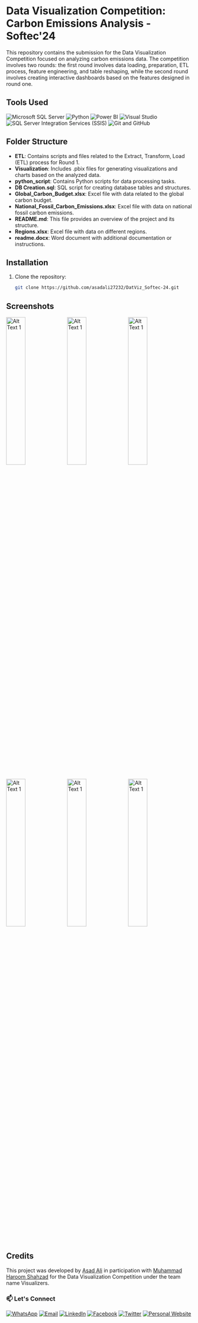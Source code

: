 # Data Visualization Competition: Carbon Emissions Analysis - Softec'24

This repository contains the submission for the Data Visualization Competition focused on analyzing carbon emissions data. The competition involves two rounds: the first round involves data loading, preparation, ETL process, feature engineering, and table reshaping, while the second round involves creating interactive dashboards based on the features designed in round one.

## Tools Used
![Microsoft SQL Server](https://img.shields.io/badge/Database-Microsoft_SQL_Server-blue?style=for-the-badge&logo=microsoft-sql-server)
![Python](https://img.shields.io/badge/Programming_Language-Python-green?style=for-the-badge&logo=python)
![Power BI](https://img.shields.io/badge/Dashboard_Framework-Power_BI-yellow?style=for-the-badge&logo=powerbi)
![Visual Studio](https://img.shields.io/badge/IDE-Visual_Studio-purple?style=for-the-badge&logo=visualstudio)
![SQL Server Integration Services (SSIS)](https://img.shields.io/badge/Extension-SSIS-yellow?style=for-the-badge&logo=microsoft-sql-server)
![Git and GitHub](https://img.shields.io/badge/Version_Control-Git_and_GitHub-lightgrey?style=for-the-badge&logo=github)

## Folder Structure

- **ETL**: Contains scripts and files related to the Extract, Transform, Load (ETL) process for Round 1.
- **Visualization**: Includes .pbix files for generating visualizations and charts based on the analyzed data.
- **python_script**: Contains Python scripts for data processing tasks.
- **DB Creation.sql**: SQL script for creating database tables and structures.
- **Global_Carbon_Budget.xlsx**: Excel file with data related to the global carbon budget.
- **National_Fossil_Carbon_Emissions.xlsx**: Excel file with data on national fossil carbon emissions.
- **README.md**: This file provides an overview of the project and its structure.
- **Regions.xlsx**: Excel file with data on different regions.
- **readme.docx**: Word document with additional documentation or instructions.

## Installation
1. Clone the repository:
   ```bash
   git clone https://github.com/asadali27232/DatViz_Softec-24.git

## Screenshots
<p align="left">
   <img src="https://github.com/asadali27232/DataViz_Softec-24/blob/main/Visualization/Dashboard-images/0001.jpg" alt="Alt Text 1" width="32%" />
   <img src="https://github.com/asadali27232/DataViz_Softec-24/blob/main/Visualization/Dashboard-images/0002.jpg" alt="Alt Text 1" width="32%" />
   <img src="https://github.com/asadali27232/DataViz_Softec-24/blob/main/Visualization/Dashboard-images/0003.jpg" alt="Alt Text 1" width="32%" />
   <img src="https://github.com/asadali27232/DataViz_Softec-24/blob/main/Visualization/Dashboard-images/0004.jpg" alt="Alt Text 1" width="32%" />
   <img src="https://github.com/asadali27232/DataViz_Softec-24/blob/main/Visualization/Dashboard-images/0005.jpg" alt="Alt Text 1" width="32%" />
   <img src="https://github.com/asadali27232/DataViz_Softec-24/blob/main/Visualization/Dashboard-images/0006.jpg" alt="Alt Text 1" width="32%" />
</p>

## Credits
This project was developed by [Asad Ali](https://github.com/asadali27232) in participation with [Muhammad Haroom Shahzad](https://github.com/HaroonMalik771) for the Data Visualization Competition under the team name Visualizers.

### 📫 Let's Connect

[![WhatsApp](https://img.shields.io/badge/WhatsApp-25D366?style=for-the-badge&logo=whatsapp&logoColor=white)](https://wa.me/923074315952)
[![Email](https://img.shields.io/badge/Email-D14836?style=for-the-badge&logo=gmail&logoColor=white)](mailto:asadali27232@gmail.com)
[![LinkedIn](https://img.shields.io/badge/LinkedIn-0077B5?style=for-the-badge&logo=linkedin&logoColor=white)](https://www.linkedin.com/in/asadali27232/)
[![Facebook](https://img.shields.io/badge/Facebook-1877F2?style=for-the-badge&logo=facebook&logoColor=white)](https://www.facebook.com/asadalighaffar)
[![Twitter](https://img.shields.io/badge/Twitter-1DA1F2?style=for-the-badge&logo=twitter&logoColor=white)](https://twitter.com/asadali27232)
[![Personal Website](https://img.shields.io/badge/Personal%20Website-24292e?style=for-the-badge&logo=react&logoColor=white&color=purplr)](https://asadali27232.github.io/asadali27232)
